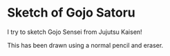 # Sketch of Gojo Satoru
I try to sketch Gojo Sensei from Jujutsu Kaisen!

This has been drawn using a normal pencil and eraser.
